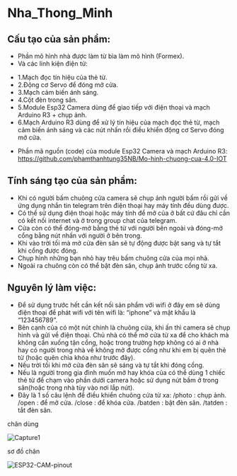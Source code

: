 # Nha_Thong_Minh
## Cấu tạo của sản phẩm:
- Phần mô hình nhà được làm từ bìa làm mô hình (Formex).
- Và các linh kiện điện tử:
+ 1.Mạch đọc tín hiệu của thẻ từ.
+ 2.Động cơ Servo để đóng mở cửa.
+ 3.Mạch cảm biến ánh sáng.
+ 4.Cột đèn trong sân.
+ 5.Module Esp32 Camera dùng để giao tiếp với điện thoại và mạch Arduino R3 + chụp ảnh.
+ 6.Mạch Arduino R3 dùng để xử lý tín hiệu của mạch đọc thẻ từ, mạch cảm biến ánh sáng và các nút nhấn rồi điều khiển động cơ Servo đóng mở cửa.
	
- Phần mã nguồn (code) của module Esp32 Camera và mạch Arduino R3: https://github.com/phamthanhtung35NB/Mo-hinh-chuong-cua-4.0-IOT
## Tính sáng tạo của sản phẩm:
+ Khi có người bấm chuông cửa camera sẽ chụp ảnh người bấm rồi gửi về ứng dụng nhắn tin telegram trên điện thoại hay máy tính đều dùng được.
+ Có thể sử dụng điện thoại hoặc máy tính để mở của ở bất cứ đâu chỉ cần có kết nối internet và ở trong group chat của telegram.
+ Cửa còn có thể đóng-mở bằng thẻ từ với người bên ngoài và đóng-mở cổng bằng nút nhấn với người ở bên trong.
+ Khi vào trời tối mà mở cửa đèn sân sẽ tự động được bật sang và tự tắt khi cổng được đóng.
+ Chụp hình những bạn nhỏ hay trêu bấm chuông cửa của mọi nhà.
+ Ngoài ra chuông còn có thể bật đèn sân, chụp ảnh trước cổng từ xa.
## Nguyên lý làm việc:
- Để sử dụng trước hết cần kết nối sản phẩm với wifi ở đây em sẽ dùng điện thoại để phát wifi với tên wifi là: “iphone” và mật khẩu là “123456789”.
- Bên cạnh của có một nút chính là chuông cửa, khi ấn thì camera sẽ chụp hình và gửi về điện thoại. Chủ nhà có thể mở cửa từ xa để cho khách mà không cần xuống tận cổng, hoặc trong trường hợp không có ai ở nhà hay có người trong nhà về không mở được cổng như khi em bị quên thẻ từ (hoặc quên chìa khóa như trước đây).
- Nếu trời tối khi mở cửa đèn sân sẽ sáng và tự tắt khi đóng cổng.
- Nếu là người trong gia đình muốn mở hay khóa của có thể dùng 1 chiếc thẻ từ để chạm vào phần dưới camera hoặc sử dụng nút bấm ở trong sân(hoặc trong nhà tùy vào nơi lắp nút).
- Đây là 1 số câu lệnh để điều khiển chuông cửa từ xa:
/photo : chụp ảnh.
/open : để mở cửa.
/close : để khóa cửa.
/batden : bật đèn sân.
/tatden : tắt đèn sân.



chân dùng 

![Capture1](https://user-images.githubusercontent.com/81307877/222785058-d9d7853e-0be2-4574-b41e-40886cb839d7.PNG)

sơ đồ chân 

![ESP32-CAM-pinout](https://user-images.githubusercontent.com/81307877/222785064-d0e8ca8e-91f5-4849-9185-8c59fad4a0a3.png)

